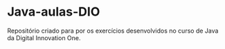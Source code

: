 # Java-aulas-DIO
 Repositório criado para por os exercícios desenvolvidos no curso de Java da Digital Innovation One.
